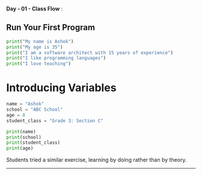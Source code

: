 **Day - 01 - Class Flow** :

## Run Your First Program

```python
print("My name is Ashok")
print("My age is 35")
print("I am a software architect with 15 years of experience")
print("I like programming languages")
print("I love teaching")
```

# Introducing Variables
```python
name = "Ashok"
school = "ABC School"
age = 8
student_class = "Grade 3: Section C"

print(name)
print(school)
print(student_class)
print(age)
```
Students tried a similar exercise, learning by doing rather than by theory.

---